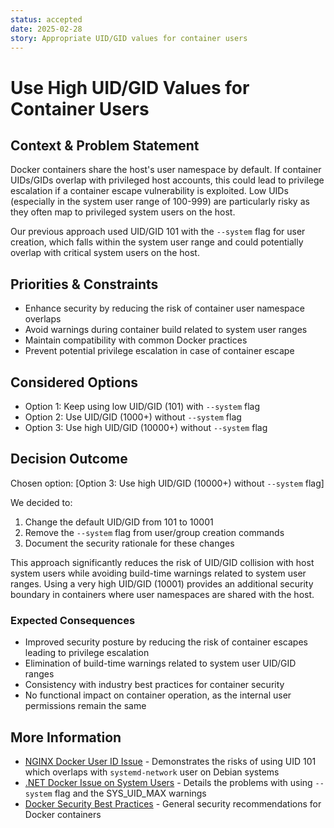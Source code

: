 ```yaml
---
status: accepted
date: 2025-02-28
story: Appropriate UID/GID values for container users
---
```


# Use High UID/GID Values for Container Users

## Context & Problem Statement

Docker containers share the host's user namespace by default. If container UIDs/GIDs overlap with privileged host accounts, this could lead to privilege escalation if a container escape vulnerability is exploited. Low UIDs (especially in the system user range of 100-999) are particularly risky as they often map to privileged system users on the host.

Our previous approach used UID/GID 101 with the `--system` flag for user creation, which falls within the system user range and could potentially overlap with critical system users on the host.

## Priorities & Constraints

* Enhance security by reducing the risk of container user namespace overlaps
* Avoid warnings during container build related to system user ranges
* Maintain compatibility with common Docker practices
* Prevent potential privilege escalation in case of container escape

## Considered Options

* Option 1: Keep using low UID/GID (101) with `--system` flag
* Option 2: Use UID/GID (1000+) without `--system` flag
* Option 3: Use high UID/GID (10000+) without `--system` flag

## Decision Outcome

Chosen option: [Option 3: Use high UID/GID (10000+) without `--system` flag]

We decided to:

1. Change the default UID/GID from 101 to 10001
2. Remove the `--system` flag from user/group creation commands
3. Document the security rationale for these changes

This approach significantly reduces the risk of UID/GID collision with host system users while avoiding build-time warnings related to system user ranges. Using a very high UID/GID (10001) provides an additional security boundary in containers where user namespaces are shared with the host.

### Expected Consequences

* Improved security posture by reducing the risk of container escapes leading to privilege escalation
* Elimination of build-time warnings related to system user UID/GID ranges
* Consistency with industry best practices for container security
* No functional impact on container operation, as the internal user permissions remain the same

## More Information

* [NGINX Docker User ID Issue](https://github.com/nginxinc/docker-nginx/issues/490) - Demonstrates the risks of using UID 101 which overlaps with `systemd-network` user on Debian systems
* [.NET Docker Issue on System Users](https://github.com/dotnet/dotnet-docker/issues/4624) - Details the problems with using `--system` flag and the SYS_UID_MAX warnings
* [Docker Security Best Practices](https://docs.docker.com/develop/security-best-practices/) - General security recommendations for Docker containers
